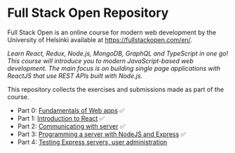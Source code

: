 # Full Stack Open Repository
Full Stack Open is an online course for modern web development by the University of Helsinki available at https://fullstackopen.com/en/.

*Learn React, Redux, Node.js, MongoDB, GraphQL and TypeScript in one go! This course will introduce you to modern JavaScript-based web development. The main focus is on building single page applications with ReactJS that use REST APIs built with Node.js.*

This repository collects the exercises and submissions made as part of the course.

- Part 0: [Fundamentals of Web apps](https://fullstackopen.com/en/part0) ✅
- Part 1: [Introduction to React](https://fullstackopen.com/en/part1) ✅
- Part 2: [Communicating with server](https://fullstackopen.com/en/part2) ✅
- Part 3: [Programming a server with NodeJS and Express](https://fullstackopen.com/en/part3) ✅
- Part 4: [Testing Express servers, user administration](https://fullstackopen.com/en/part4)
